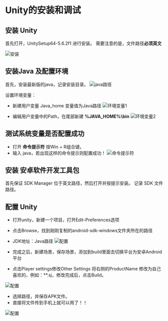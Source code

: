 # Unity的安装和调试

## 安装 Unity

首先打开，UnitySetup64-5.6.2f1 进行安装。
需要注意的是，文件路径**必须英文**

![安装](https://github.com/Jerryrongjie/vr_setting/blob/master/1.jpg)

## 安装Java 及配置环境

首先，安装最新版的java，记录安装目录。
![java路径](https://github.com/Jerryrongjie/vr_setting/blob/master/java%E8%B7%AF%E5%BE%84.jpg)

设置环境变量：
- 新建用户变量 Java_home 变量值为Java路径
![环境变量1](https://github.com/Jerryrongjie/vr_setting/blob/master/%E7%8E%AF%E5%A2%83%E5%8F%98%E9%87%8F1.jpg)

- 编辑用户变量中的Path，在尾部新建 **%JAVA_HOME%\bin**
![环境变量2](https://github.com/Jerryrongjie/vr_setting/blob/master/%E7%8E%AF%E5%A2%83%E5%8F%98%E9%87%8F2.jpg)

## 测试系统变量是否配置成功

- 打开 **命令提示符** 按Win + R组合键。
- 输入 java，若出现这样的命令提示则配置成功！
![命令提示符](https://github.com/Jerryrongjie/vr_setting/blob/master/3.jpg)

## 安装 安卓软件开发工具包

首先保证 SDK Manager 位于英文路径，然后打开并按提示安装。
记录 SDK 文件路径。

## 配置 Unity

- 打开unity，新建一个项目，打开Edit-Preferences选项
- 点击Browse，找到刚刚复制的android-sdk-windows文件夹所在的路径 
- JDK地址：Java路径
![配置](https://github.com/Jerryrongjie/vr_setting/blob/master/4.jpg)

- 完成之后，新建场景，保存场景，添加到build里面去切换平台为安卓Android平台
- 点击Player settings修改Other Settings 将右侧的ProductName 修改为自己喜欢的，例如：**.sj，修改完成后，点击Build。

![配置](https://github.com/Jerryrongjie/vr_setting/blob/master/5.jpg)

- 选择路径，并保存APK文件。
- 直接将文件传到手机上就可以用了！！

![配置](https://github.com/Jerryrongjie/vr_setting/blob/master/7.jpg)

